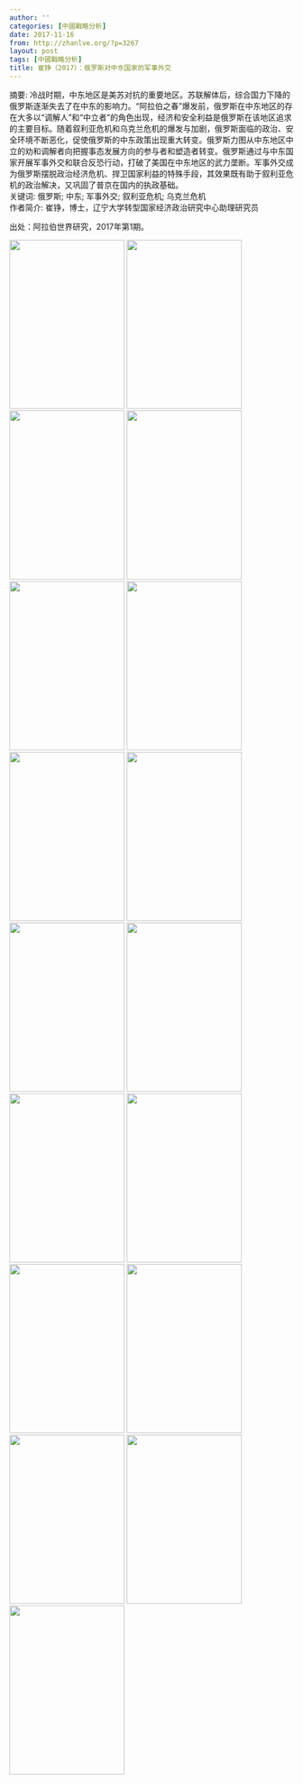 ```yaml
---
author: ''
categories: [中國戰略分析]
date: 2017-11-16
from: http://zhanlve.org/?p=3267
layout: post
tags: [中國戰略分析]
title: 崔铮（2017）：俄罗斯对中东国家的军事外交
---
```


<div id="entry">
<div class="at-above-post addthis_tool" data-url="http://zhanlve.org/?p=3267">
</div>
<p>
  摘要: 冷战时期，中东地区是美苏对抗的重要地区。苏联解体后，综合国力下降的俄罗斯逐渐失去了在中东的影响力。“阿拉伯之春”爆发前，俄罗斯在中东地区的存在大多以“调解人”和“中立者”的角色出现，经济和安全利益是俄罗斯在该地区追求的主要目标。随着叙利亚危机和乌克兰危机的爆发与加剧，俄罗斯面临的政治、安全环境不断恶化，促使俄罗斯的中东政策出现重大转变。俄罗斯力图从中东地区中立的劝和调解者向把握事态发展方向的参与者和塑造者转变。俄罗斯通过与中东国家开展军事外交和联合反恐行动，打破了美国在中东地区的武力垄断。军事外交成为俄罗斯摆脱政治经济危机、捍卫国家利益的特殊手段，其效果既有助于叙利亚危机的政治解决，又巩固了普京在国内的执政基础。
  <br/>
  关键词: 俄罗斯; 中东; 军事外交; 叙利亚危机; 乌克兰危机
  <br/>
  作者简介: 崔铮，博士，辽宁大学转型国家经济政治研究中心助理研究员
 </p>
<p>
  出处：阿拉伯世界研究，2017年第1期。
 </p>
<p>
<img alt="" class="aligncenter size-medium wp-image-3268" height="300" sizes="(max-width: 204px) 100vw, 204px" src="http://zhanlve.org/wp-content/uploads/2017/11/俄罗斯对中东国家的军事外交_页面_01-204x300.jpg" srcset="http://zhanlve.org/wp-content/uploads/2017/11/俄罗斯对中东国家的军事外交_页面_01-204x300.jpg 204w, http://zhanlve.org/wp-content/uploads/2017/11/俄罗斯对中东国家的军事外交_页面_01-768x1128.jpg 768w, http://zhanlve.org/wp-content/uploads/2017/11/俄罗斯对中东国家的军事外交_页面_01-697x1024.jpg 697w, http://zhanlve.org/wp-content/uploads/2017/11/俄罗斯对中东国家的军事外交_页面_01.jpg 1426w" width="204"/>
<img alt="" class="aligncenter size-medium wp-image-3269" height="300" sizes="(max-width: 204px) 100vw, 204px" src="http://zhanlve.org/wp-content/uploads/2017/11/俄罗斯对中东国家的军事外交_页面_02-204x300.jpg" srcset="http://zhanlve.org/wp-content/uploads/2017/11/俄罗斯对中东国家的军事外交_页面_02-204x300.jpg 204w, http://zhanlve.org/wp-content/uploads/2017/11/俄罗斯对中东国家的军事外交_页面_02-768x1128.jpg 768w, http://zhanlve.org/wp-content/uploads/2017/11/俄罗斯对中东国家的军事外交_页面_02-697x1024.jpg 697w, http://zhanlve.org/wp-content/uploads/2017/11/俄罗斯对中东国家的军事外交_页面_02.jpg 1426w" width="204"/>
<img alt="" class="aligncenter size-medium wp-image-3270" height="300" sizes="(max-width: 204px) 100vw, 204px" src="http://zhanlve.org/wp-content/uploads/2017/11/俄罗斯对中东国家的军事外交_页面_03-204x300.jpg" srcset="http://zhanlve.org/wp-content/uploads/2017/11/俄罗斯对中东国家的军事外交_页面_03-204x300.jpg 204w, http://zhanlve.org/wp-content/uploads/2017/11/俄罗斯对中东国家的军事外交_页面_03-768x1128.jpg 768w, http://zhanlve.org/wp-content/uploads/2017/11/俄罗斯对中东国家的军事外交_页面_03-697x1024.jpg 697w, http://zhanlve.org/wp-content/uploads/2017/11/俄罗斯对中东国家的军事外交_页面_03.jpg 1426w" width="204"/>
<img alt="" class="aligncenter size-medium wp-image-3271" height="300" sizes="(max-width: 204px) 100vw, 204px" src="http://zhanlve.org/wp-content/uploads/2017/11/俄罗斯对中东国家的军事外交_页面_04-204x300.jpg" srcset="http://zhanlve.org/wp-content/uploads/2017/11/俄罗斯对中东国家的军事外交_页面_04-204x300.jpg 204w, http://zhanlve.org/wp-content/uploads/2017/11/俄罗斯对中东国家的军事外交_页面_04-768x1128.jpg 768w, http://zhanlve.org/wp-content/uploads/2017/11/俄罗斯对中东国家的军事外交_页面_04-697x1024.jpg 697w, http://zhanlve.org/wp-content/uploads/2017/11/俄罗斯对中东国家的军事外交_页面_04.jpg 1426w" width="204"/>
<img alt="" class="aligncenter size-medium wp-image-3272" height="300" sizes="(max-width: 204px) 100vw, 204px" src="http://zhanlve.org/wp-content/uploads/2017/11/俄罗斯对中东国家的军事外交_页面_05-204x300.jpg" srcset="http://zhanlve.org/wp-content/uploads/2017/11/俄罗斯对中东国家的军事外交_页面_05-204x300.jpg 204w, http://zhanlve.org/wp-content/uploads/2017/11/俄罗斯对中东国家的军事外交_页面_05-768x1128.jpg 768w, http://zhanlve.org/wp-content/uploads/2017/11/俄罗斯对中东国家的军事外交_页面_05-697x1024.jpg 697w, http://zhanlve.org/wp-content/uploads/2017/11/俄罗斯对中东国家的军事外交_页面_05.jpg 1426w" width="204"/>
<img alt="" class="aligncenter size-medium wp-image-3273" height="300" sizes="(max-width: 204px) 100vw, 204px" src="http://zhanlve.org/wp-content/uploads/2017/11/俄罗斯对中东国家的军事外交_页面_06-204x300.jpg" srcset="http://zhanlve.org/wp-content/uploads/2017/11/俄罗斯对中东国家的军事外交_页面_06-204x300.jpg 204w, http://zhanlve.org/wp-content/uploads/2017/11/俄罗斯对中东国家的军事外交_页面_06-768x1128.jpg 768w, http://zhanlve.org/wp-content/uploads/2017/11/俄罗斯对中东国家的军事外交_页面_06-697x1024.jpg 697w, http://zhanlve.org/wp-content/uploads/2017/11/俄罗斯对中东国家的军事外交_页面_06.jpg 1426w" width="204"/>
<img alt="" class="aligncenter size-medium wp-image-3274" height="300" sizes="(max-width: 204px) 100vw, 204px" src="http://zhanlve.org/wp-content/uploads/2017/11/俄罗斯对中东国家的军事外交_页面_07-204x300.jpg" srcset="http://zhanlve.org/wp-content/uploads/2017/11/俄罗斯对中东国家的军事外交_页面_07-204x300.jpg 204w, http://zhanlve.org/wp-content/uploads/2017/11/俄罗斯对中东国家的军事外交_页面_07-768x1128.jpg 768w, http://zhanlve.org/wp-content/uploads/2017/11/俄罗斯对中东国家的军事外交_页面_07-697x1024.jpg 697w, http://zhanlve.org/wp-content/uploads/2017/11/俄罗斯对中东国家的军事外交_页面_07.jpg 1426w" width="204"/>
<img alt="" class="aligncenter size-medium wp-image-3275" height="300" sizes="(max-width: 204px) 100vw, 204px" src="http://zhanlve.org/wp-content/uploads/2017/11/俄罗斯对中东国家的军事外交_页面_08-204x300.jpg" srcset="http://zhanlve.org/wp-content/uploads/2017/11/俄罗斯对中东国家的军事外交_页面_08-204x300.jpg 204w, http://zhanlve.org/wp-content/uploads/2017/11/俄罗斯对中东国家的军事外交_页面_08-768x1128.jpg 768w, http://zhanlve.org/wp-content/uploads/2017/11/俄罗斯对中东国家的军事外交_页面_08-697x1024.jpg 697w, http://zhanlve.org/wp-content/uploads/2017/11/俄罗斯对中东国家的军事外交_页面_08.jpg 1426w" width="204"/>
<img alt="" class="aligncenter size-medium wp-image-3276" height="300" sizes="(max-width: 204px) 100vw, 204px" src="http://zhanlve.org/wp-content/uploads/2017/11/俄罗斯对中东国家的军事外交_页面_09-204x300.jpg" srcset="http://zhanlve.org/wp-content/uploads/2017/11/俄罗斯对中东国家的军事外交_页面_09-204x300.jpg 204w, http://zhanlve.org/wp-content/uploads/2017/11/俄罗斯对中东国家的军事外交_页面_09-768x1128.jpg 768w, http://zhanlve.org/wp-content/uploads/2017/11/俄罗斯对中东国家的军事外交_页面_09-697x1024.jpg 697w, http://zhanlve.org/wp-content/uploads/2017/11/俄罗斯对中东国家的军事外交_页面_09.jpg 1426w" width="204"/>
<img alt="" class="aligncenter size-medium wp-image-3277" height="300" sizes="(max-width: 204px) 100vw, 204px" src="http://zhanlve.org/wp-content/uploads/2017/11/俄罗斯对中东国家的军事外交_页面_10-204x300.jpg" srcset="http://zhanlve.org/wp-content/uploads/2017/11/俄罗斯对中东国家的军事外交_页面_10-204x300.jpg 204w, http://zhanlve.org/wp-content/uploads/2017/11/俄罗斯对中东国家的军事外交_页面_10-768x1128.jpg 768w, http://zhanlve.org/wp-content/uploads/2017/11/俄罗斯对中东国家的军事外交_页面_10-697x1024.jpg 697w, http://zhanlve.org/wp-content/uploads/2017/11/俄罗斯对中东国家的军事外交_页面_10.jpg 1426w" width="204"/>
<img alt="" class="aligncenter size-medium wp-image-3278" height="300" sizes="(max-width: 204px) 100vw, 204px" src="http://zhanlve.org/wp-content/uploads/2017/11/俄罗斯对中东国家的军事外交_页面_11-204x300.jpg" srcset="http://zhanlve.org/wp-content/uploads/2017/11/俄罗斯对中东国家的军事外交_页面_11-204x300.jpg 204w, http://zhanlve.org/wp-content/uploads/2017/11/俄罗斯对中东国家的军事外交_页面_11-768x1128.jpg 768w, http://zhanlve.org/wp-content/uploads/2017/11/俄罗斯对中东国家的军事外交_页面_11-697x1024.jpg 697w, http://zhanlve.org/wp-content/uploads/2017/11/俄罗斯对中东国家的军事外交_页面_11.jpg 1426w" width="204"/>
<img alt="" class="aligncenter size-medium wp-image-3279" height="300" sizes="(max-width: 204px) 100vw, 204px" src="http://zhanlve.org/wp-content/uploads/2017/11/俄罗斯对中东国家的军事外交_页面_12-204x300.jpg" srcset="http://zhanlve.org/wp-content/uploads/2017/11/俄罗斯对中东国家的军事外交_页面_12-204x300.jpg 204w, http://zhanlve.org/wp-content/uploads/2017/11/俄罗斯对中东国家的军事外交_页面_12-768x1128.jpg 768w, http://zhanlve.org/wp-content/uploads/2017/11/俄罗斯对中东国家的军事外交_页面_12-697x1024.jpg 697w, http://zhanlve.org/wp-content/uploads/2017/11/俄罗斯对中东国家的军事外交_页面_12.jpg 1426w" width="204"/>
<img alt="" class="aligncenter size-medium wp-image-3280" height="300" sizes="(max-width: 204px) 100vw, 204px" src="http://zhanlve.org/wp-content/uploads/2017/11/俄罗斯对中东国家的军事外交_页面_13-204x300.jpg" srcset="http://zhanlve.org/wp-content/uploads/2017/11/俄罗斯对中东国家的军事外交_页面_13-204x300.jpg 204w, http://zhanlve.org/wp-content/uploads/2017/11/俄罗斯对中东国家的军事外交_页面_13-768x1128.jpg 768w, http://zhanlve.org/wp-content/uploads/2017/11/俄罗斯对中东国家的军事外交_页面_13-697x1024.jpg 697w, http://zhanlve.org/wp-content/uploads/2017/11/俄罗斯对中东国家的军事外交_页面_13.jpg 1426w" width="204"/>
<img alt="" class="aligncenter size-medium wp-image-3281" height="300" sizes="(max-width: 204px) 100vw, 204px" src="http://zhanlve.org/wp-content/uploads/2017/11/俄罗斯对中东国家的军事外交_页面_14-204x300.jpg" srcset="http://zhanlve.org/wp-content/uploads/2017/11/俄罗斯对中东国家的军事外交_页面_14-204x300.jpg 204w, http://zhanlve.org/wp-content/uploads/2017/11/俄罗斯对中东国家的军事外交_页面_14-768x1128.jpg 768w, http://zhanlve.org/wp-content/uploads/2017/11/俄罗斯对中东国家的军事外交_页面_14-697x1024.jpg 697w, http://zhanlve.org/wp-content/uploads/2017/11/俄罗斯对中东国家的军事外交_页面_14.jpg 1426w" width="204"/>
<img alt="" class="aligncenter size-medium wp-image-3282" height="300" sizes="(max-width: 204px) 100vw, 204px" src="http://zhanlve.org/wp-content/uploads/2017/11/俄罗斯对中东国家的军事外交_页面_15-204x300.jpg" srcset="http://zhanlve.org/wp-content/uploads/2017/11/俄罗斯对中东国家的军事外交_页面_15-204x300.jpg 204w, http://zhanlve.org/wp-content/uploads/2017/11/俄罗斯对中东国家的军事外交_页面_15-768x1128.jpg 768w, http://zhanlve.org/wp-content/uploads/2017/11/俄罗斯对中东国家的军事外交_页面_15-697x1024.jpg 697w, http://zhanlve.org/wp-content/uploads/2017/11/俄罗斯对中东国家的军事外交_页面_15.jpg 1426w" width="204"/>
<img alt="" class="aligncenter size-medium wp-image-3283" height="300" sizes="(max-width: 204px) 100vw, 204px" src="http://zhanlve.org/wp-content/uploads/2017/11/俄罗斯对中东国家的军事外交_页面_16-204x300.jpg" srcset="http://zhanlve.org/wp-content/uploads/2017/11/俄罗斯对中东国家的军事外交_页面_16-204x300.jpg 204w, http://zhanlve.org/wp-content/uploads/2017/11/俄罗斯对中东国家的军事外交_页面_16-768x1128.jpg 768w, http://zhanlve.org/wp-content/uploads/2017/11/俄罗斯对中东国家的军事外交_页面_16-697x1024.jpg 697w, http://zhanlve.org/wp-content/uploads/2017/11/俄罗斯对中东国家的军事外交_页面_16.jpg 1426w" width="204"/>
<img alt="" class="aligncenter size-medium wp-image-3284" height="300" sizes="(max-width: 204px) 100vw, 204px" src="http://zhanlve.org/wp-content/uploads/2017/11/俄罗斯对中东国家的军事外交_页面_17-204x300.jpg" srcset="http://zhanlve.org/wp-content/uploads/2017/11/俄罗斯对中东国家的军事外交_页面_17-204x300.jpg 204w, http://zhanlve.org/wp-content/uploads/2017/11/俄罗斯对中东国家的军事外交_页面_17-768x1128.jpg 768w, http://zhanlve.org/wp-content/uploads/2017/11/俄罗斯对中东国家的军事外交_页面_17-697x1024.jpg 697w, http://zhanlve.org/wp-content/uploads/2017/11/俄罗斯对中东国家的军事外交_页面_17.jpg 1426w" width="204"/>
</p>
<!-- AddThis Advanced Settings above via filter on the_content -->
<!-- AddThis Advanced Settings below via filter on the_content -->
<!-- AddThis Advanced Settings generic via filter on the_content -->
<!-- AddThis Share Buttons above via filter on the_content -->
<!-- AddThis Share Buttons below via filter on the_content -->
<div class="at-below-post addthis_tool" data-url="http://zhanlve.org/?p=3267">
</div>
<!-- AddThis Share Buttons generic via filter on the_content -->
</div>
